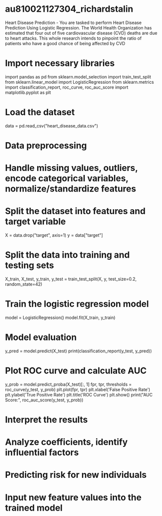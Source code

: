 # au810021127304_richardstalin
 Heart Disease Prediction - You are tasked to perform Heart Disease Prediction Using Logistic Regression. The World Health Organization has estimated that four out of five cardiovascular disease (CVD) deaths are due to heart attacks. This whole research intends to pinpoint the ratio of patients who have a good chance of being affected by CVD 
# Import necessary libraries
import pandas as pd
from sklearn.model_selection import train_test_split
from sklearn.linear_model import LogisticRegression
from sklearn.metrics import classification_report, roc_curve, roc_auc_score
import matplotlib.pyplot as plt

# Load the dataset
data = pd.read_csv("heart_disease_data.csv")

# Data preprocessing
# Handle missing values, outliers, encode categorical variables, normalize/standardize features

# Split the dataset into features and target variable
X = data.drop("target", axis=1)
y = data["target"]

# Split the data into training and testing sets
X_train, X_test, y_train, y_test = train_test_split(X, y, test_size=0.2, random_state=42)

# Train the logistic regression model
model = LogisticRegression()
model.fit(X_train, y_train)

# Model evaluation
y_pred = model.predict(X_test)
print(classification_report(y_test, y_pred))

# Plot ROC curve and calculate AUC
y_prob = model.predict_proba(X_test)[:, 1]
fpr, tpr, thresholds = roc_curve(y_test, y_prob)
plt.plot(fpr, tpr)
plt.xlabel('False Positive Rate')
plt.ylabel('True Positive Rate')
plt.title('ROC Curve')
plt.show()
print("AUC Score:", roc_auc_score(y_test, y_prob))

# Interpret the results
# Analyze coefficients, identify influential factors

# Predicting risk for new individuals
# Input new feature values into the trained model

